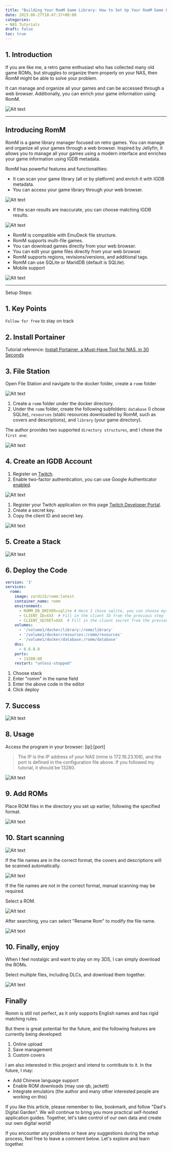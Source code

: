 ```yaml
---
title: "Building Your RomM Game Library: How to Set Up Your RomM Game Library?"
date: 2023-06-27T18:47:37+08:00
categories:
- NAS Tutorials
draft: false
toc: true
---
```


## 1. Introduction

If you are like me, a retro game enthusiast who has collected many old game ROMs, but struggles to organize them properly on your NAS, then RomM might be able to solve your problem.

It can manage and organize all your games and can be accessed through a web browser. Additionally, you can enrich your game information using RomM.

![Alt text](https://github.com/zurdi15/romm/raw/master/.github/screenshots/gallery.png "Pic")

---

## Introducing RomM

RomM is a game library manager focused on retro games. You can manage and organize all your games through a web browser. Inspired by Jellyfin, it allows you to manage all your games using a modern interface and enriches your game information using IGDB metadata.

RomM has powerful features and functionalities:

- It can scan your game library (all or by platform) and enrich it with IGDB metadata.
- You can access your game library through your web browser.

![Alt text](https://github.com/zurdi15/romm/raw/master/.github/screenshots/home.png "Pic")

- If the scan results are inaccurate, you can choose matching IGDB results.

![Alt text](https://github.com/zurdi15/romm/raw/master/.github/screenshots/search.png "Pic")

- RomM is compatible with EmuDeck file structure.
- RomM supports multi-file games.
- You can download games directly from your web browser.
- You can edit your game files directly from your web browser.
- RomM supports regions, revisions/versions, and additional tags.
- RomM can use SQLite or MaridDB (default is SQLite).
- Mobile support

![Alt text](https://github.com/zurdi15/romm/raw/master/.github/screenshots/m_gallery.png "Pic")

---

Setup Steps:

## 1. Key Points

`Follow for free` to stay on track

## 2. Install Portainer

Tutorial reference:
[Install Portainer, a Must-Have Tool for NAS, in 30 Seconds](/how-to-install-portainer-in-nas/)

## 3. File Station

Open File Station and navigate to the docker folder, create a `romm` folder

![Alt text](./202306262345210.png "Pic")

1. Create a `romm` folder under the docker directory.
2. Under the `romm` folder, create the following subfolders: `database` (I chose SQLite), `resources` (static resources downloaded by RomM, such as covers and descriptions), and `library` (your game directory).

The author provides two supported `directory structures`, and I chose the `first one`:

![Alt text](./202306262345528.png "Pic")

## 4. Create an IGDB Account

1. Register on [Twitch](https://dev.twitch.tv/login).
2. Enable two-factor authentication, you can use Google Authenticator [enabled](https://www.twitch.tv/settings/security).

![Alt text](./202306262345720.png "Pic")

1. Register your Twitch application on this page [Twitch Developer Portal](https://dev.twitch.tv/console/apps/create).
2. Create a secret key.
3. Copy the client ID and secret key.

![Alt text](./202306262345436.png "Pic")

## 5. Create a Stack

![Alt text](202306061552130.png "Pic")

## 6. Deploy the Code

```yaml
version: '3'
services:
  romm:
    image: zurdi15/romm:latest
    container_name: romm
    environment:
      - ROMM_DB_DRIVER=sqlite # Here I chose sqlite, you can choose mysql
      - CLIENT_ID=XXX  # Fill in the client ID from the previous step
      - CLIENT_SECRET=XXX  # Fill in the client secret from the previous step
    volumes:
      - '/volume1/docker/library:/romm/library'
      - '/volume1/docker/resources:/romm/resources'
      - '/volume1/docker/database:/romm/database'
    dns:
      - 8.8.8.8
    ports:
      - 13280:80
    restart: "unless-stopped"
```

1. Choose stack
2. Enter "romm" in the name field
3. Enter the above code in the editor
4. Click deploy

## 7. Success

![Alt text](202306061556495.png "Pic")

## 8. Usage

Access the program in your browser: [ip]:[port]

> The IP is the IP address of your NAS (mine is 172.16.23.106), and the port is defined in the configuration file above. If you followed my tutorial, it should be 13280.

![Alt text](./202306262346663.png "Pic")

## 9. Add ROMs

Place ROM files in the directory you set up earlier, following the specified format.

![Alt text](./202306262346631.png "Pic")

## 10. Start scanning

![Alt text](./202306262346339.png "Pic")

If the file names are in the correct format, the covers and descriptions will be scanned automatically.

![Alt text](./202306262347274.png "Pic")

If the file names are not in the correct format, manual scanning may be required.

Select a ROM.

![Alt text](./202306262347280.png "Pic")

After searching, you can select "Rename Rom" to modify the file name.

![Alt text](./202306262347425.png "Pic")

## 10. Finally, enjoy

When I feel nostalgic and want to play on my 3DS, I can simply download the ROMs.

Select multiple files, including DLCs, and download them together.

![Alt text](./202306262347828.png "Pic")

## Finally

Romm is still not perfect, as it only supports English names and has rigid matching rules.

But there is great potential for the future, and the following features are currently being developed:

1. Online upload
2. Save management
3. Custom covers

I am also interested in this project and intend to contribute to it. In the future, I may:

- Add Chinese language support
- Enable ROM downloads (may use qb, jackett)
- Integrate emulators (the author and many other interested people are working on this)

If you like this article, please remember to like, bookmark, and follow "Dad's Digital Garden". We will continue to bring you more practical self-hosted application guides. Together, let's take control of our own data and create our own digital world!

If you encounter any problems or have any suggestions during the setup process, feel free to leave a comment below. Let's explore and learn together.